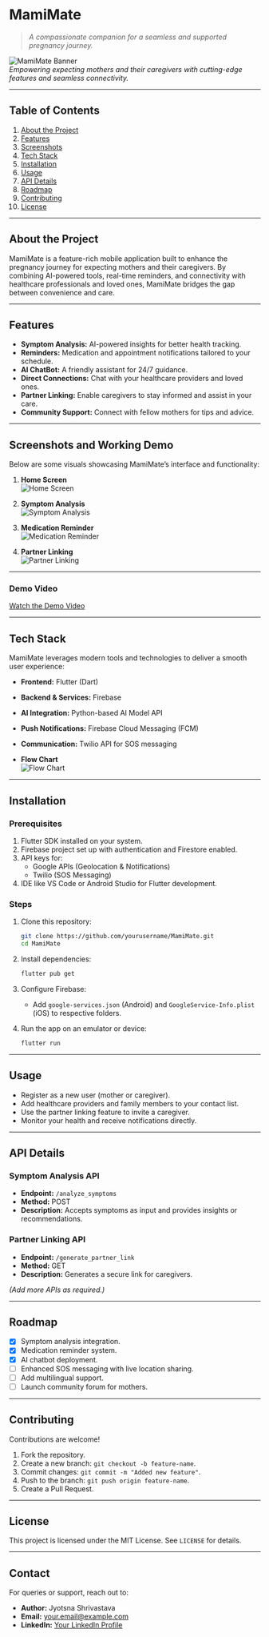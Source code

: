 # **MamiMate**  
> *A compassionate companion for a seamless and supported pregnancy journey.*  

![MamiMate Banner](https://github.com/jyotsna030/Mami-Mate/blob/main/assets/images/1.png)  
*Empowering expecting mothers and their caregivers with cutting-edge features and seamless connectivity.*  

---

## **Table of Contents**  
1. [About the Project](#about-the-project)  
2. [Features](#features)  
3. [Screenshots](#screenshots)  
4. [Tech Stack](#tech-stack)  
5. [Installation](#installation)  
6. [Usage](#usage)  
7. [API Details](#api-details)  
8. [Roadmap](#roadmap)  
9. [Contributing](#contributing)  
10. [License](#license)  

---

## **About the Project**  
MamiMate is a feature-rich mobile application built to enhance the pregnancy journey for expecting mothers and their caregivers. By combining AI-powered tools, real-time reminders, and connectivity with healthcare professionals and loved ones, MamiMate bridges the gap between convenience and care.  

---

## **Features**  
- **Symptom Analysis:** AI-powered insights for better health tracking.  
- **Reminders:** Medication and appointment notifications tailored to your schedule.  
- **AI ChatBot:** A friendly assistant for 24/7 guidance.  
- **Direct Connections:** Chat with your healthcare providers and loved ones.  
- **Partner Linking:** Enable caregivers to stay informed and assist in your care.  
- **Community Support:** Connect with fellow mothers for tips and advice.  

---

## **Screenshots and Working Demo**  
Below are some visuals showcasing MamiMate’s interface and functionality:  

1. **Home Screen**  
   ![Home Screen](https://github.com/jyotsna030/Mami-Mate/blob/main/assets/images/2.png)  

2. **Symptom Analysis**  
   ![Symptom Analysis](https://github.com/jyotsna030/Mami-Mate/blob/main/assets/images/3.png)  

3. **Medication Reminder**  
   ![Medication Reminder](https://github.com/jyotsna030/Mami-Mate/blob/main/assets/images/4.png) 

4. **Partner Linking**  
   ![Partner Linking](https://github.com/jyotsna030/Mami-Mate/blob/main/assets/images/5.png)


---

### **Demo Video**  

[Watch the Demo Video](https://youtu.be/rYRAOQJTUCE?si=Y9pobikV_nXJs5zN)  

---

## **Tech Stack**  
MamiMate leverages modern tools and technologies to deliver a smooth user experience:  
- **Frontend:** Flutter (Dart)  
- **Backend & Services:** Firebase  
- **AI Integration:** Python-based AI Model API  
- **Push Notifications:** Firebase Cloud Messaging (FCM)  
- **Communication:** Twilio API for SOS messaging

- **Flow Chart**  
   ![Flow Chart](https://github.com/jyotsna030/Mami-Mate/blob/main/assets/images/Mami-Mate%20FlowChart.png)

---

## **Installation**  

### **Prerequisites**  
1. Flutter SDK installed on your system.  
2. Firebase project set up with authentication and Firestore enabled.  
3. API keys for:  
   - Google APIs (Geolocation & Notifications)  
   - Twilio (SOS Messaging)  
4. IDE like VS Code or Android Studio for Flutter development.  

### **Steps**  
1. Clone this repository:  
   ```bash  
   git clone https://github.com/yourusername/MamiMate.git  
   cd MamiMate  
   ```  

2. Install dependencies:  
   ```bash  
   flutter pub get  
   ```  

3. Configure Firebase:  
   - Add `google-services.json` (Android) and `GoogleService-Info.plist` (iOS) to respective folders.  

4. Run the app on an emulator or device:  
   ```bash  
   flutter run  
   ```  

---

## **Usage**  
- Register as a new user (mother or caregiver).  
- Add healthcare providers and family members to your contact list.  
- Use the partner linking feature to invite a caregiver.  
- Monitor your health and receive notifications directly.  

---

## **API Details**  

### **Symptom Analysis API**  
- **Endpoint:** `/analyze_symptoms`  
- **Method:** POST  
- **Description:** Accepts symptoms as input and provides insights or recommendations.  

### **Partner Linking API**  
- **Endpoint:** `/generate_partner_link`  
- **Method:** GET  
- **Description:** Generates a secure link for caregivers.  

*(Add more APIs as required.)*  

---

## **Roadmap**  
- [x] Symptom analysis integration.  
- [x] Medication reminder system.  
- [x] AI chatbot deployment.  
- [ ] Enhanced SOS messaging with live location sharing.  
- [ ] Add multilingual support.  
- [ ] Launch community forum for mothers.  

---

## **Contributing**  
Contributions are welcome!  
1. Fork the repository.  
2. Create a new branch: `git checkout -b feature-name`.  
3. Commit changes: `git commit -m "Added new feature"`.  
4. Push to the branch: `git push origin feature-name`.  
5. Create a Pull Request.  

---

## **License**  
This project is licensed under the MIT License. See `LICENSE` for details.  

---

## **Contact**  
For queries or support, reach out to:  
- **Author:** Jyotsna Shrivastava  
- **Email:** [your.email@example.com](jyotsnas0306@gmail.com)  
- **LinkedIn:** [Your LinkedIn Profile](https://www.linkedin.com/in/jyotsna-shrivastava-78b5192b2)  


